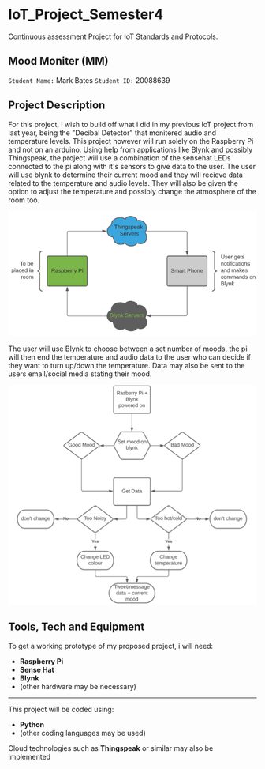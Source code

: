 # IoT_Project_Semester4
Continuous assessment Project for IoT Standards and Protocols.

## Mood Moniter (MM)
`Student Name:` Mark Bates
`Student ID:` 20088639

## Project Description

For this project, i wish to build off what i did in my previous IoT project from last year, being the "Decibal Detector" that monitered audio and temperature levels. This project however will run solely on the Raspberry Pi and not on an arduino. Using help from applications like Blynk and possibly Thingspeak, the project will use a combination of the sensehat LEDs connected to the pi along with it's sensors to give data to the user. The user will use blynk to determine their current mood and they will recieve data related to the temperature and audio levels. They will also be given the option to adjust the temperature and possibly change the atmosphere of the room too.

![](images/MoodMeterFlowchart.png)

The user will use Blynk to choose between a set number of moods, the pi will then end the temperature and audio data to the user who can decide if they want to turn up/down the temperature. Data may also be sent to the users email/social media stating their mood.

![](images/MMchart2.png)

## Tools, Tech and Equipment
To get a working prototype of my proposed project, i will need:
- **Raspberry Pi**
- **Sense Hat**
- **Blynk**
- (other hardware may be necessary)

---

This project will be coded using:
- **Python**
- (other coding languages may be used)

Cloud technologies such as **Thingspeak** or similar may also be implemented
